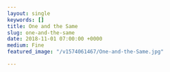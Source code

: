 ```yaml
---
layout: single
keywords: []
title: One and the Same
slug: one-and-the-same
date: 2018-11-01 07:00:00 +0000
medium: Fine
featured_image: "/v1574061467/One-and-the-Same.jpg"

---
```


